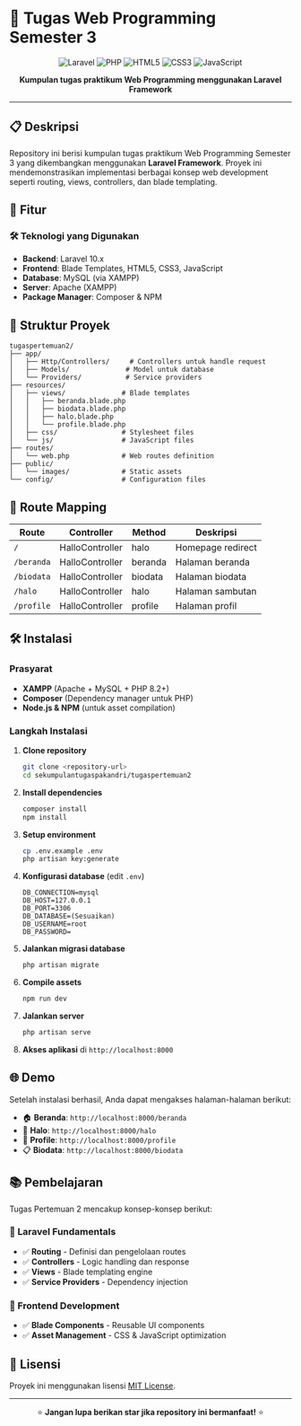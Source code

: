 # 🎯 Tugas Web Programming Semester 3

<div align="center">

![Laravel](https://img.shields.io/badge/Laravel-10.x-FF2D20?style=for-the-badge&logo=laravel&logoColor=white)
![PHP](https://img.shields.io/badge/PHP-8.2+-777BB4?style=for-the-badge&logo=php&logoColor=white)
![HTML5](https://img.shields.io/badge/HTML5-E34F26?style=for-the-badge&logo=html5&logoColor=white)
![CSS3](https://img.shields.io/badge/CSS3-1572B6?style=for-the-badge&logo=css3&logoColor=white)
![JavaScript](https://img.shields.io/badge/JavaScript-F7DF1E?style=for-the-badge&logo=javascript&logoColor=black)

**Kumpulan tugas praktikum Web Programming menggunakan Laravel Framework**

</div>

---

## 📋 Deskripsi

Repository ini berisi kumpulan tugas praktikum Web Programming Semester 3 yang dikembangkan menggunakan **Laravel Framework**. Proyek ini mendemonstrasikan implementasi berbagai konsep web development seperti routing, views, controllers, dan blade templating.

## 🚀 Fitur


### 🛠️ Teknologi yang Digunakan
- **Backend**: Laravel 10.x
- **Frontend**: Blade Templates, HTML5, CSS3, JavaScript
- **Database**: MySQL (via XAMPP)
- **Server**: Apache (XAMPP)
- **Package Manager**: Composer & NPM

## 📁 Struktur Proyek

```
tugaspertemuan2/
├── app/
│   ├── Http/Controllers/     # Controllers untuk handle request
│   ├── Models/              # Model untuk database
│   └── Providers/           # Service providers
├── resources/
│   ├── views/              # Blade templates
│   │   ├── beranda.blade.php
│   │   ├── biodata.blade.php
│   │   ├── halo.blade.php
│   │   └── profile.blade.php
│   ├── css/                # Stylesheet files
│   └── js/                 # JavaScript files
├── routes/
│   └── web.php             # Web routes definition
├── public/
│   └── images/             # Static assets
└── config/                 # Configuration files
```

## 🔗 Route Mapping

| Route | Controller | Method | Deskripsi |
|-------|-----------|---------|-----------|
| `/` | HalloController | halo | Homepage redirect |
| `/beranda` | HalloController | beranda | Halaman beranda |
| `/biodata` | HalloController | biodata | Halaman biodata |
| `/halo` | HalloController | halo | Halaman sambutan |
| `/profile` | HalloController | profile | Halaman profil |

## 🛠️ Instalasi

### Prasyarat
- **XAMPP** (Apache + MySQL + PHP 8.2+)
- **Composer** (Dependency manager untuk PHP)
- **Node.js & NPM** (untuk asset compilation)

### Langkah Instalasi

1. **Clone repository**
   ```bash
   git clone <repository-url>
   cd sekumpulantugaspakandri/tugaspertemuan2
   ```

2. **Install dependencies**
   ```bash
   composer install
   npm install
   ```

3. **Setup environment**
   ```bash
   cp .env.example .env
   php artisan key:generate
   ```

4. **Konfigurasi database** (edit `.env`)
   ```env
   DB_CONNECTION=mysql
   DB_HOST=127.0.0.1
   DB_PORT=3306
   DB_DATABASE=(Sesuaikan)
   DB_USERNAME=root
   DB_PASSWORD=
   ```

5. **Jalankan migrasi database**
   ```bash
   php artisan migrate
   ```

6. **Compile assets**
   ```bash
   npm run dev
   ```

7. **Jalankan server**
   ```bash
   php artisan serve
   ```

8. **Akses aplikasi** di `http://localhost:8000`

## 🌐 Demo

Setelah instalasi berhasil, Anda dapat mengakses halaman-halaman berikut:

- 🏠 **Beranda**: `http://localhost:8000/beranda`
- 👋 **Halo**: `http://localhost:8000/halo` 
- 👤 **Profile**: `http://localhost:8000/profile`
- 📋 **Biodata**: `http://localhost:8000/biodata`

## 📚 Pembelajaran

Tugas Pertemuan 2  mencakup konsep-konsep berikut:

### 🎯 Laravel Fundamentals
- ✅ **Routing** - Definisi dan pengelolaan routes
- ✅ **Controllers** - Logic handling dan response
- ✅ **Views** - Blade templating engine
- ✅ **Service Providers** - Dependency injection

### 🎨 Frontend Development
- ✅ **Blade Components** - Reusable UI components
- ✅ **Asset Management** - CSS & JavaScript optimization


## 📄 Lisensi

Proyek ini menggunakan lisensi [MIT License](https://opensource.org/licenses/MIT).


---

<div align="center">


⭐ **Jangan lupa berikan star jika repository ini bermanfaat!** ⭐

</div>